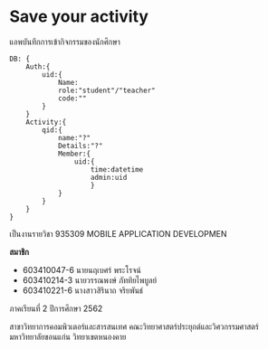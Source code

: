 # Save your activity

แอพบันทึกการเข้ากิจกรรมของนักศึกษา

```
DB: {
	Auth:{
		uid:{
			Name:
			role:"student"/"teacher"
			code:""
		}
	}
	Activity:{
		qid:{
			name:"?"
			Details:"?"
			Member:{
				uid:{
					time:datetime
					admin:uid
					}
			}
		}
	}
}
```

เป็นงานรายวิชา 935309 MOBILE APPLICATION DEVELOPMEN

**สมาชิก**
- 603410047-6	 นายนฤเบศร์ พระโรจน์
- 603410214-3	 นายวรรณพงษ์ ภัททิยไพบูลย์
- 603410221-6	 นางสาวสิรินาถ จริยพันธ์

ภาคเรียนที่ 2 ปีการศึกษา 2562

สาขาวิทยาการคอมพิวเตอร์และสารสนเทศ คณะวิทยาศาสตร์ประยุกต์และวิศวกรรมศาสตร์ มหาวิทยาลัยขอนแก่น วิทยาเขตหนองคาย
